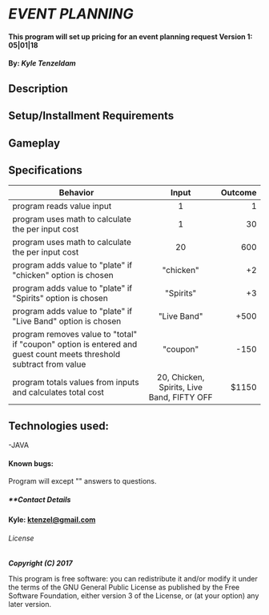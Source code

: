 # _EVENT PLANNING_

#### This program will set up pricing for an event planning request Version 1: 05|01|18

#### By: _**Kyle Tenzeldam**_


## Description

## Setup/Installment Requirements




## Gameplay


## Specifications

| Behavior        | Input           | Outcome  |
| ------------- |:-------------:| -----:|
| program reads value input| 1 | 1 |
| program uses math to calculate the per input cost | 1 | 30 |
| program uses math to calculate the per input cost | 20 | 600 |
| program adds value to "plate" if "chicken" option is chosen  | "chicken" | +2 |
| program adds value to "plate" if "Spirits" option is chosen  | "Spirits" | +3 |
| program adds value to "plate" if "Live Band" option is chosen | "Live Band" | +500 |
| program removes value to "total" if "coupon" option is entered and guest count meets threshold subtract from value | "coupon" | -150 |
| program totals values from inputs and calculates total cost | 20, Chicken, Spirits, Live Band, FIFTY OFF | $1150 |



## Technologies used:

-JAVA

#### Known bugs:

Program will except "" answers to questions.

##### **Contact Details
**Kyle: ktenzel@gmail.com**



###### License

_**Copyright (C) 2017**_

This program is free software: you can redistribute it and/or modify it under the terms of the GNU General Public License as published by the Free Software Foundation, either version 3 of the License, or (at your option) any later version.